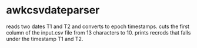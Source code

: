 # awkcsvdateparser
reads two dates T1 and T2 and converts to epoch timestamps.
cuts the first column of the input.csv file from 13 characters to 10.
prints recrods that falls under the timestamp T1 and T2.
